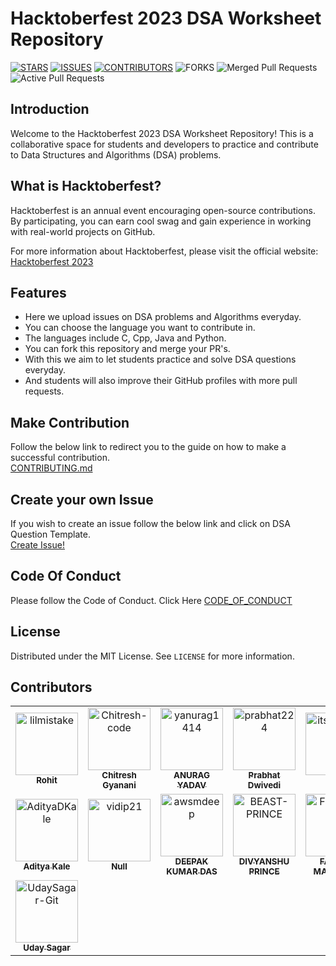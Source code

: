 # Hacktoberfest 2023 DSA Worksheet Repository



[![STARS](https://img.shields.io/github/stars/Chitresh-code/DSA_Worksheet.svg)](https://github.com/Chitresh-code/DSA_Worksheet/stargazers)
[![ISSUES](https://img.shields.io/github/issues/Chitresh-code/DSA_Worksheet.svg)](https://github.com/Chitresh-code/DSA_Worksheet/issues)
[![CONTRIBUTORS](https://img.shields.io/github/contributors/Chitresh-code/DSA_Worksheet.svg)](https://github.com/Chitresh-code/DSA_Worksheet/graphs/contributors)
![FORKS](https://img.shields.io/github/forks/Chitresh-code/DSA_Worksheet?color=blue)
![Merged Pull Requests](https://img.shields.io/github/issues-pr-closed/Chitresh-code/DSA_Worksheet?color=success)
![Active Pull Requests](https://img.shields.io/github/issues-pr/Chitresh-code/DSA_Worksheet?color=blue)


## Introduction
Welcome to the Hacktoberfest 2023 DSA Worksheet Repository! This is a collaborative space for students and developers to practice and contribute to Data Structures and Algorithms (DSA) problems.

## What is Hacktoberfest?

Hacktoberfest is an annual event encouraging open-source contributions. By participating, you can earn cool swag and gain experience in working with real-world projects on GitHub.

For more information about Hacktoberfest, please visit the official website: [Hacktoberfest 2023](https://hacktoberfest.digitalocean.com/)


## Features
- Here we upload issues on DSA problems and Algorithms everyday.
- You can choose the language you want to contribute in.
- The languages include C, Cpp, Java and Python.
- You can fork this repository and merge your PR's.
- With this we aim to let students practice and solve DSA questions everyday.
- And students will also improve their GitHub profiles with more pull requests.


## Make Contribution

Follow the below link to redirect you to the guide on how to make a successful contribution.
<br>
[CONTRIBUTING.md](https://github.com/Chitresh-code/DSA_Worksheet/blob/main/CONTRIBUTING.md)

## Create your own Issue

If you wish to create an issue follow the below link and click on DSA Question Template.
<br>
[Create Issue!](https://github.com/Chitresh-code/DSA_Worksheet/issues/new/choose)

## Code Of Conduct

Please follow the Code of Conduct.
Click Here [CODE_OF_CONDUCT](https://www.contributor-covenant.org/)





<!-- LICENSE -->
## License

Distributed under the MIT License. See `LICENSE` for more information.

## Contributors

<!-- readme: collaborators,contributors -start -->
<table>
<tr>
    <td align="center">
        <a href="https://github.com/lilmistake">
            <img src="https://avatars.githubusercontent.com/u/61899816?v=4" width="100;" alt="lilmistake"/>
            <br />
            <sub><b>Rohit</b></sub>
        </a>
    </td>
    <td align="center">
        <a href="https://github.com/Chitresh-code">
            <img src="https://avatars.githubusercontent.com/u/129378666?v=4" width="100;" alt="Chitresh-code"/>
            <br />
            <sub><b>Chitresh Gyanani</b></sub>
        </a>
    </td>
    <td align="center">
        <a href="https://github.com/yanurag1414">
            <img src="https://avatars.githubusercontent.com/u/121807496?v=4" width="100;" alt="yanurag1414"/>
            <br />
            <sub><b>ANURAG YADAV</b></sub>
        </a>
    </td>
    <td align="center">
        <a href="https://github.com/prabhat224">
            <img src="https://avatars.githubusercontent.com/u/112897444?v=4" width="100;" alt="prabhat224"/>
            <br />
            <sub><b>Prabhat Dwivedi</b></sub>
        </a>
    </td>
    <td align="center">
        <a href="https://github.com/its-amans">
            <img src="https://avatars.githubusercontent.com/u/145239544?v=4" width="100;" alt="its-amans"/>
            <br />
            <sub><b>Null</b></sub>
        </a>
    </td>
    <td align="center">
        <a href="https://github.com/gitaditee">
            <img src="https://avatars.githubusercontent.com/u/119937632?v=4" width="100;" alt="gitaditee"/>
            <br />
            <sub><b>Aditee </b></sub>
        </a>
    </td></tr>
<tr>
    <td align="center">
        <a href="https://github.com/AdityaDKale">
            <img src="https://avatars.githubusercontent.com/u/115162556?v=4" width="100;" alt="AdityaDKale"/>
            <br />
            <sub><b>Aditya Kale</b></sub>
        </a>
    </td>
    <td align="center">
        <a href="https://github.com/vidip21">
            <img src="https://avatars.githubusercontent.com/u/76873657?v=4" width="100;" alt="vidip21"/>
            <br />
            <sub><b>Null</b></sub>
        </a>
    </td>
    <td align="center">
        <a href="https://github.com/awsmdeep">
            <img src="https://avatars.githubusercontent.com/u/89087538?v=4" width="100;" alt="awsmdeep"/>
            <br />
            <sub><b>DEEPAK KUMAR DAS</b></sub>
        </a>
    </td>
    <td align="center">
        <a href="https://github.com/BEAST-PRINCE">
            <img src="https://avatars.githubusercontent.com/u/98230743?v=4" width="100;" alt="BEAST-PRINCE"/>
            <br />
            <sub><b>DIVYANSHU PRINCE</b></sub>
        </a>
    </td>
    <td align="center">
        <a href="https://github.com/Faraaz22">
            <img src="https://avatars.githubusercontent.com/u/130041060?v=4" width="100;" alt="Faraaz22"/>
            <br />
            <sub><b>FARAAZ MAHMOOD</b></sub>
        </a>
    </td>
    <td align="center">
        <a href="https://github.com/NikeshGangwar41">
            <img src="https://avatars.githubusercontent.com/u/146576953?v=4" width="100;" alt="NikeshGangwar41"/>
            <br />
            <sub><b>Nikesh Gangwar</b></sub>
        </a>
    </td></tr>
<tr>
    <td align="center">
        <a href="https://github.com/UdaySagar-Git">
            <img src="https://avatars.githubusercontent.com/u/111575806?v=4" width="100;" alt="UdaySagar-Git"/>
            <br />
            <sub><b>Uday Sagar</b></sub>
        </a>
    </td></tr>
</table>
<!-- readme: collaborators,contributors -end -->
